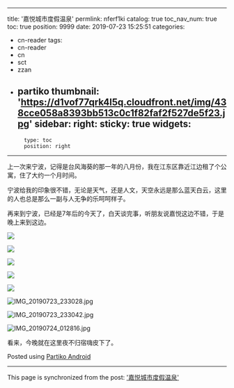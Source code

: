 
---
title: '嘉悦城市度假温泉'
permlink: nferf1ki
catalog: true
toc_nav_num: true
toc: true
position: 9999
date: 2019-07-23 15:25:51
categories:
- cn-reader
tags:
- cn-reader
- cn
- sct
- zzan
- partiko
thumbnail: 'https://d1vof77qrk4l5q.cloudfront.net/img/438cce058a8393bb513c0c1f82faf2f527de5f23.jpg'
sidebar:
    right:
        sticky: true
widgets:
    -
        type: toc
        position: right
---


上一次来宁波，记得是台风海葵的那一年的八月份，我在江东区靠近江边租了个公寓，住了大约一个月时间。

宁波给我的印象很不错，无论是天气，还是人文，天空永远是那么蓝天白云，这里的人也总是那么一副与人无争的乐呵呵样子。

再来到宁波，已经是7年后的今天了，白天谈完事，听朋友说嘉悦这边不错，于是晚上来到这边。


![](https://d1vof77qrk4l5q.cloudfront.net/img/438cce058a8393bb513c0c1f82faf2f527de5f23.jpg)

![](https://d1vof77qrk4l5q.cloudfront.net/img/9bfee32b4def0561314a30e505a77e5856a718b0.jpg)

![](https://d1vof77qrk4l5q.cloudfront.net/img/55298205a132cb1ec6d7432bfc5e45c1998e7f4c.jpg)

![](https://d1vof77qrk4l5q.cloudfront.net/img/ac3c48779b02f47a9aad5b210576521c8c87f315.jpg)

![](https://d1vof77qrk4l5q.cloudfront.net/img/1ea8c7c7c388115816cbb4709ab131537deef388.jpg)

![IMG_20190723_233028.jpg](https://cdn.steemitimages.com/DQmduVT9qvgo1zRBxTW8s8JX5FZdZ7JSELTcGpssQc9whRP/IMG_20190723_233028.jpg)

![IMG_20190723_233042.jpg](https://cdn.steemitimages.com/DQmZcefbz9W3r7ktV9y2mp7DpPucRqQ27vyzHkaz21voFVq/IMG_20190723_233042.jpg)

![IMG_20190724_012816.jpg](https://cdn.steemitimages.com/DQmPK5Cbc8G2NLfjdBL3pbb3hRsS1TNba8zYXpqyP1eijUs/IMG_20190724_012816.jpg)

看来，今晚就在这里夜不归宿嗨皮下了。

Posted using [Partiko Android](https://partiko.app/referral/rivalhw)

- - -

This page is synchronized from the post: ['嘉悦城市度假温泉'](https://steemit.com/@rivalhw/nferf1ki)
